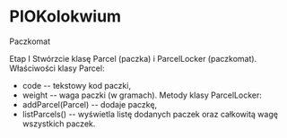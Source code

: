# PIOKolokwium
Paczkomat

Etap I
Stwórzcie klasę Parcel (paczka) i ParcelLocker (paczkomat).
Właściwości klasy Parcel:
- code -- tekstowy kod paczki,
- weight -- waga paczki (w gramach).
Metody klasy ParcelLocker:
- addParcel(Parcel) -- dodaje paczkę,
- listParcels() -- wyświetla listę dodanych paczek oraz całkowitą wagę wszystkich paczek.
